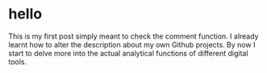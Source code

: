 # hello

This is my first post simply meant to check the comment function. I
already learnt how to alter the description about my own Github
projects. By now I start to delve more into the actual analytical
functions of different digital tools.
